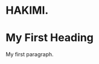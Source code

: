 # HAKIMI.
<!DOCTYPE html>
<html>
<body>

<h1>My First Heading</h1>

<p>My first paragraph.</p>

</body>
</html>

